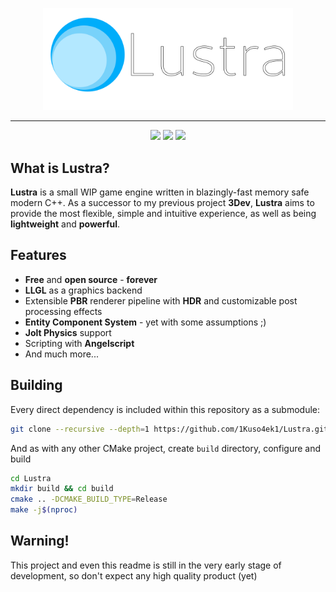 <p align=center>
    <img src="resources/branding/logo.png" alt="Logo" width=400px>
</p>

<hr>

<p align=center>
    <img src=https://img.shields.io/badge/language-C++-green>
    <img src=https://img.shields.io/github/license/1Kuso4ek1/Lustra>
    <img src=https://img.shields.io/github/issues/1Kuso4ek1/Lustra>
</p>

## What is Lustra?
**Lustra** is a small WIP game engine written in blazingly-fast memory safe modern C++. As a successor to my previous project **3Dev**, **Lustra** aims to provide the most flexible, simple and intuitive experience, as well as being **lightweight** and **powerful**.

## Features
- **Free** and **open source** - **forever**
- **LLGL** as a graphics backend
- Extensible **PBR** renderer pipeline with **HDR** and customizable post processing effects
- **Entity Component System** - yet with some assumptions ;)
- **Jolt Physics** support
- Scripting with **Angelscript**
- And much more...

## Building
Every direct dependency is included within this repository as a submodule:
```bash
git clone --recursive --depth=1 https://github.com/1Kuso4ek1/Lustra.git
```
And as with any other CMake project, create `build` directory, configure and build
```bash
cd Lustra
mkdir build && cd build
cmake .. -DCMAKE_BUILD_TYPE=Release
make -j$(nproc)
```

## Warning!
This project and even this readme is still in the very early stage of development, so don't expect any high quality product (yet)